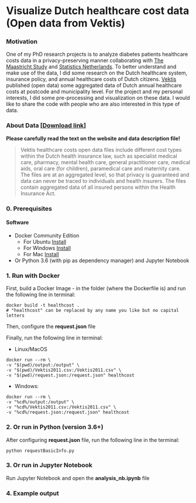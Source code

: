 # Visualize Dutch healthcare cost data (Open data from Vektis) #

### Motivation

One of my PhD research projects is to analyze diabetes patients healthcare costs data in a privacy-preserving manner collaborating with [The Maastricht Study](https://www.demaastrichtstudie.nl/research) and [Statistics Netherlands](https://www.cbs.nl). To better understand and make use of the data, I did some research on the Dutch healthcare system, insurance policy, and annual healthcare costs of Dutch citizens. [Vektis](https://www.vektis.nl/) published (open data) some aggregated data of Dutch annual healthcare costs at postcode and municipality level. For the project and my personal interests, I did some pre-processing and visualization on these data. I would like to share the code with people who are also interested in this type of data. 

### About Data [[Download link](https://www.vektis.nl/intelligence/open-data)]

**Please carefully read the text on the website and data description file!**

>Vektis healthcare costs open data files include different cost types within the Dutch health insurance law, such as specialist medical care, pharmacy, mental health care, general practitioner care, medical aids, oral care (for children), paramedical care and maternity care. The files are at an aggregated level, so that privacy is guaranteed and data can never be traced to individuals and health insurers. The files contain aggregated data of all insured persons within the Health Insurance Act. 

### 0. Prerequisites

#### Software
- Docker Community Edition
  - For Ubuntu [Install](https://docs.docker.com/install/linux/docker-ce/ubuntu/#set-up-the-repository)
  - For Windows [Install](https://hub.docker.com/editions/community/docker-ce-desktop-windows)
  - For Mac [Install](https://hub.docker.com/editions/community/docker-ce-desktop-mac)
- Or Python 3.6 (with pip as dependency manager) and Jupyter Notebook

### 1. Run with Docker 

First, build a Docker Image - in the folder (where the Dockerfile is) and run the following line in terminal:

```shell
docker build -t healthcost .   
# "healthcost" can be replaced by any name you like but no capital letters
```

Then, configure the **request.json** file

Finally, run the following line in terminal:

- Linux/MacOS

```shell
docker run --rm \
-v "$(pwd)/output:/output" \
-v "$(pwd)/Vektis2011.csv:/Vektis2011.csv" \
-v "$(pwd)/request.json:/request.json" healthcost
```

- Windows:

```shell
docker run --rm \
-v "%cd%/output:/output" \
-v "%cd%/Vektis2011.csv:/Vektis2011.csv" \
-v "%cd%/request.json:/request.json" healthcost
```



### 2. Or run in Python (version 3.6+)

After configuring **request.json** file, run the following line in the terminal:

```shell
python requestBasicInfo.py
```



### 3. Or run in Jupyter Notebook

Run Jupyter Notebook and open the **analysis_nb.ipynb** file



### 4. Example output
